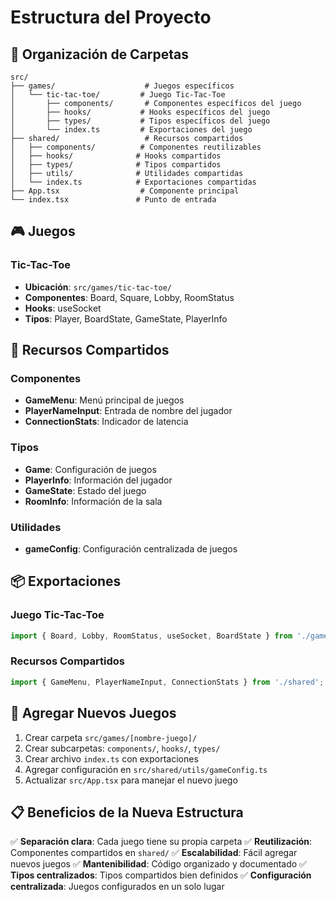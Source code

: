 # Estructura del Proyecto

## 📁 Organización de Carpetas

```
src/
├── games/                    # Juegos específicos
│   └── tic-tac-toe/         # Juego Tic-Tac-Toe
│       ├── components/       # Componentes específicos del juego
│       ├── hooks/           # Hooks específicos del juego
│       ├── types/           # Tipos específicos del juego
│       └── index.ts         # Exportaciones del juego
├── shared/                   # Recursos compartidos
│   ├── components/          # Componentes reutilizables
│   ├── hooks/              # Hooks compartidos
│   ├── types/              # Tipos compartidos
│   ├── utils/              # Utilidades compartidas
│   └── index.ts            # Exportaciones compartidas
├── App.tsx                  # Componente principal
└── index.tsx               # Punto de entrada
```

## 🎮 Juegos

### Tic-Tac-Toe
- **Ubicación**: `src/games/tic-tac-toe/`
- **Componentes**: Board, Square, Lobby, RoomStatus
- **Hooks**: useSocket
- **Tipos**: Player, BoardState, GameState, PlayerInfo

## 🔧 Recursos Compartidos

### Componentes
- **GameMenu**: Menú principal de juegos
- **PlayerNameInput**: Entrada de nombre del jugador
- **ConnectionStats**: Indicador de latencia

### Tipos
- **Game**: Configuración de juegos
- **PlayerInfo**: Información del jugador
- **GameState**: Estado del juego
- **RoomInfo**: Información de la sala

### Utilidades
- **gameConfig**: Configuración centralizada de juegos

## 📦 Exportaciones

### Juego Tic-Tac-Toe
```typescript
import { Board, Lobby, RoomStatus, useSocket, BoardState } from './games/tic-tac-toe';
```

### Recursos Compartidos
```typescript
import { GameMenu, PlayerNameInput, ConnectionStats } from './shared';
```

## 🚀 Agregar Nuevos Juegos

1. Crear carpeta `src/games/[nombre-juego]/`
2. Crear subcarpetas: `components/`, `hooks/`, `types/`
3. Crear archivo `index.ts` con exportaciones
4. Agregar configuración en `src/shared/utils/gameConfig.ts`
5. Actualizar `src/App.tsx` para manejar el nuevo juego

## 📋 Beneficios de la Nueva Estructura

✅ **Separación clara**: Cada juego tiene su propia carpeta
✅ **Reutilización**: Componentes compartidos en `shared/`
✅ **Escalabilidad**: Fácil agregar nuevos juegos
✅ **Mantenibilidad**: Código organizado y documentado
✅ **Tipos centralizados**: Tipos compartidos bien definidos
✅ **Configuración centralizada**: Juegos configurados en un solo lugar 